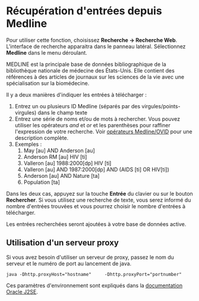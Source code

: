 # Récupération d'entrées depuis Medline

Pour utiliser cette fonction, choisissez **Recherche -&gt; Recherche Web**. L'interface de recherche apparaitra dans le panneau latéral. Sélectionnez **Medline** dans le menu déroulant.

MEDLINE est la principale base de données bibliographique de la bibliothèque nationale de médecine des États-Unis. Elle contient des références à des articles de journaux sur les sciences de la vie avec une spécialisation sur la biomédecine.

Il y a deux manières d'indiquer les entrées à télécharger :

1.  Entrez un ou plusieurs ID Medline (séparés par des virgules/points-virgules) dans le champ texte
2.  Entrez une série de noms et/ou de mots à rechercher. Vous pouvez utiliser les opérateurs *and* et *or* et les parenthèses pour raffiner l'expression de votre recherche. Voir [opérateurs Medline/OVID](http://www.ovid.com/site/products/ovidguide/medline.htm) pour une description complète.
3.  Exemples :
    1.  May \[au\] AND Anderson \[au\]
    2.  Anderson RM \[au\] HIV \[ti\]
    3.  Valleron \[au\] 1988:2000\[dp\] HIV \[ti\]
    4.  Valleron \[au\] AND 1987:2000\[dp\] AND (AIDS \[ti\] OR HIV\[ti\])
    5.  Anderson \[au\] AND Nature \[ta\]
    6.  Population \[ta\]

Dans les deux cas, appuyez sur la touche **Entrée** du clavier ou sur le bouton **Rechercher**. Si vous utilisez une recherche de texte, vous serez informé du nombre d'entrées trouvées et vous pourrez choisir le nombre d'entrées à télécharger.

Les entrées recherchées seront ajoutées à votre base de données active.

## Utilisation d'un serveur proxy

Si vous avez besoin d'utiliser un serveur de proxy, passez le nom du serveur et le numéro de port au lancement de java.

`java -Dhttp.proxyHost="hostname"     -Dhttp.proxyPort="portnumber"`

Ces paramètres d'environnement sont expliqués dans la [documentation Oracle J2SE](http://docs.oracle.com/javase/1.4.2/docs/guide/net/properties.html).
